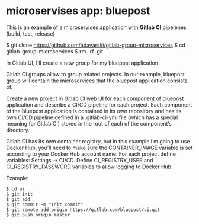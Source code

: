 # microservises app: bluepost

This is an example of a microservices application with **Gitlab CI** pipelenes (build, test, release)

$  git clone https://github.com/adavarski/gitlab-group-microservices
$ cd gitlab-group-microservices
$ rm -rf .git

In Gitlab UI, I’ll create a new group for my bluepost application

Gitlab CI groups allow to group related projects. In our example, bluepost group will contain the microservices that the bluepost application consists of.

Create a new project in Gitlab CI web UI for each component of bluepost application and describe a CI/CD pipeline for each project. Each component of the bluepost application is contained in its own repository and has its own CI/CD pipeline defined in a .gitlab-ci-yml file (which has a special meaning for Gitlab CI) stored in the root of each of the component’s directory.

Gitlab CI has its own container registry, but in this example I’m going to use Docker Hub,  you’ll need to make sure the CONTAINER_IMAGE variable is set according to your Docker Hub account name. For each project define variables: Settings -> CI/CD. Define CI_REGISTRY_USER and CI_REGISTRY_PASSWORD variables to allow logging to Docker Hub.

Example: 
```
$ cd ui
$ git init
$ git add .
$ git commit -m "Init commit"
$ git remote add origin https://gitlab.com/bluepost/ui.git
$ git push origin master
```


